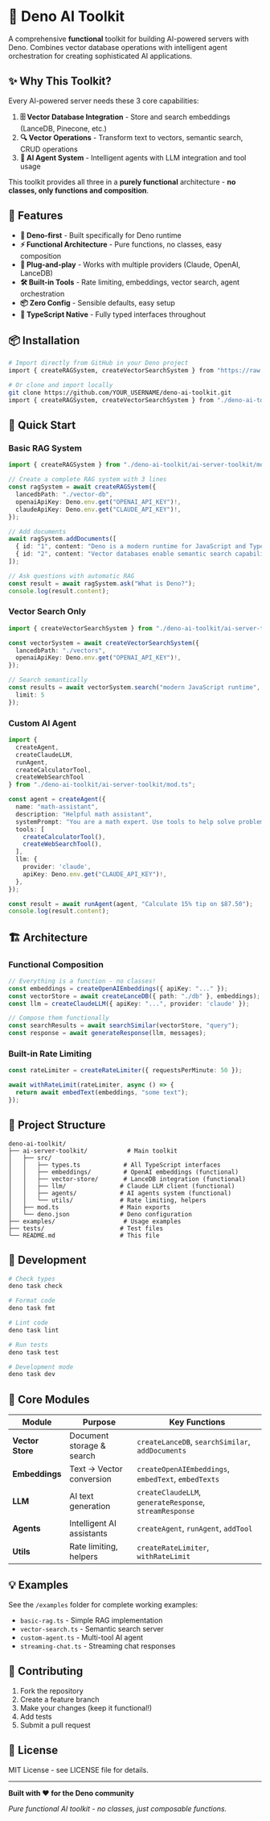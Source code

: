 # 🤖 Deno AI Toolkit

A comprehensive **functional** toolkit for building AI-powered servers with Deno. Combines vector database operations with intelligent agent orchestration for creating sophisticated AI applications.

## ✨ Why This Toolkit?

Every AI-powered server needs these 3 core capabilities:
1. **🗄️ Vector Database Integration** - Store and search embeddings (LanceDB, Pinecone, etc.)
2. **🔍 Vector Operations** - Transform text to vectors, semantic search, CRUD operations
3. **🤖 AI Agent System** - Intelligent agents with LLM integration and tool usage

This toolkit provides all three in a **purely functional** architecture - **no classes, only functions and composition**.

## 🚀 Features

- **🦕 Deno-first** - Built specifically for Deno runtime
- **⚡ Functional Architecture** - Pure functions, no classes, easy composition
- **🔌 Plug-and-play** - Works with multiple providers (Claude, OpenAI, LanceDB)
- **🛠️ Built-in Tools** - Rate limiting, embeddings, vector search, agent orchestration
- **📦 Zero Config** - Sensible defaults, easy setup
- **🎯 TypeScript Native** - Fully typed interfaces throughout

## 📦 Installation

```bash
# Import directly from GitHub in your Deno project
import { createRAGSystem, createVectorSearchSystem } from "https://raw.githubusercontent.com/YOUR_USERNAME/deno-ai-toolkit/main/ai-server-toolkit/mod.ts";

# Or clone and import locally
git clone https://github.com/YOUR_USERNAME/deno-ai-toolkit.git
import { createRAGSystem, createVectorSearchSystem } from "./deno-ai-toolkit/ai-server-toolkit/mod.ts";
```

## 🎯 Quick Start

### Basic RAG System
```typescript
import { createRAGSystem } from "./deno-ai-toolkit/ai-server-toolkit/mod.ts";

// Create a complete RAG system with 3 lines
const ragSystem = await createRAGSystem({
  lancedbPath: "./vector-db",
  openaiApiKey: Deno.env.get("OPENAI_API_KEY")!,
  claudeApiKey: Deno.env.get("CLAUDE_API_KEY")!,
});

// Add documents
await ragSystem.addDocuments([
  { id: "1", content: "Deno is a modern runtime for JavaScript and TypeScript." },
  { id: "2", content: "Vector databases enable semantic search capabilities." },
]);

// Ask questions with automatic RAG
const result = await ragSystem.ask("What is Deno?");
console.log(result.content);
```

### Vector Search Only
```typescript
import { createVectorSearchSystem } from "./deno-ai-toolkit/ai-server-toolkit/mod.ts";

const vectorSystem = await createVectorSearchSystem({
  lancedbPath: "./vectors",
  openaiApiKey: Deno.env.get("OPENAI_API_KEY")!,
});

// Search semantically
const results = await vectorSystem.search("modern JavaScript runtime", {
  limit: 5
});
```

### Custom AI Agent
```typescript
import {
  createAgent,
  createClaudeLLM,
  runAgent,
  createCalculatorTool,
  createWebSearchTool
} from "./deno-ai-toolkit/ai-server-toolkit/mod.ts";

const agent = createAgent({
  name: "math-assistant",
  description: "Helpful math assistant",
  systemPrompt: "You are a math expert. Use tools to help solve problems.",
  tools: [
    createCalculatorTool(),
    createWebSearchTool(),
  ],
  llm: {
    provider: 'claude',
    apiKey: Deno.env.get("CLAUDE_API_KEY")!,
  },
});

const result = await runAgent(agent, "Calculate 15% tip on $87.50");
console.log(result.content);
```

## 🏗️ Architecture

### Functional Composition
```typescript
// Everything is a function - no classes!
const embeddings = createOpenAIEmbeddings({ apiKey: "..." });
const vectorStore = await createLanceDB({ path: "./db" }, embeddings);
const llm = createClaudeLLM({ apiKey: "...", provider: 'claude' });

// Compose them functionally
const searchResults = await searchSimilar(vectorStore, "query");
const response = await generateResponse(llm, messages);
```

### Built-in Rate Limiting
```typescript
const rateLimiter = createRateLimiter({ requestsPerMinute: 50 });

await withRateLimit(rateLimiter, async () => {
  return await embedText(embeddings, "some text");
});
```

## 📁 Project Structure

```
deno-ai-toolkit/
├── ai-server-toolkit/           # Main toolkit
│   ├── src/
│   │   ├── types.ts            # All TypeScript interfaces
│   │   ├── embeddings/         # OpenAI embeddings (functional)
│   │   ├── vector-store/       # LanceDB integration (functional)
│   │   ├── llm/               # Claude LLM client (functional)
│   │   ├── agents/            # AI agents system (functional)
│   │   └── utils/             # Rate limiting, helpers
│   ├── mod.ts                 # Main exports
│   └── deno.json              # Deno configuration
├── examples/                   # Usage examples
├── tests/                     # Test files
└── README.md                  # This file
```

## 🔧 Development

```bash
# Check types
deno task check

# Format code
deno task fmt

# Lint code
deno task lint

# Run tests
deno task test

# Development mode
deno task dev
```

## 🌟 Core Modules

| Module | Purpose | Key Functions |
|--------|---------|---------------|
| **Vector Store** | Document storage & search | `createLanceDB`, `searchSimilar`, `addDocuments` |
| **Embeddings** | Text → Vector conversion | `createOpenAIEmbeddings`, `embedText`, `embedTexts` |
| **LLM** | AI text generation | `createClaudeLLM`, `generateResponse`, `streamResponse` |
| **Agents** | Intelligent AI assistants | `createAgent`, `runAgent`, `addTool` |
| **Utils** | Rate limiting, helpers | `createRateLimiter`, `withRateLimit` |

## 💡 Examples

See the `/examples` folder for complete working examples:
- `basic-rag.ts` - Simple RAG implementation
- `vector-search.ts` - Semantic search server
- `custom-agent.ts` - Multi-tool AI agent
- `streaming-chat.ts` - Streaming chat responses

## 🤝 Contributing

1. Fork the repository
2. Create a feature branch
3. Make your changes (keep it functional!)
4. Add tests
5. Submit a pull request

## 📝 License

MIT License - see LICENSE file for details.

---

**Built with ❤️ for the Deno community**

*Pure functional AI toolkit - no classes, just composable functions.*